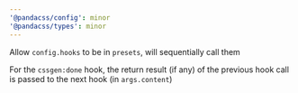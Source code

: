 ```yaml
---
'@pandacss/config': minor
'@pandacss/types': minor
---
```


Allow `config.hooks` to be in `presets`, will sequentially call them

For the `cssgen:done` hook, the return result (if any) of the previous hook call is passed to the next hook (in
`args.content`)
